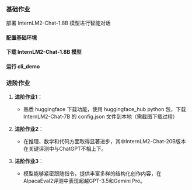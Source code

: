 ### 基础作业 
部署 InternLM2-Chat-1.8B 模型进行智能对话
#### 配置基础环境
#### 下载 InternLM2-Chat-1.8B 模型
#### 运行 cli_demo
### 进阶作业 
1. **进阶作业1**：  
   - 熟悉 huggingface 下载功能，使用 huggingface_hub python 包，下载 InternLM2-Chat-7B 的 config.json 文件到本地（需截图下载过程）  
  
2. **进阶作业2**：  
   - 在推理、数学和代码方面取得显著进步，其中InternLM2-Chat-20B版本在关键评测中与ChatGPT不相上下。  
  
3. **进阶作业3**：  
   - 模型能够紧密跟随指令，提供丰富多样的结构化创作内容，在AlpacaEval2评测中表现超越GPT-3.5和Gemini Pro。 
